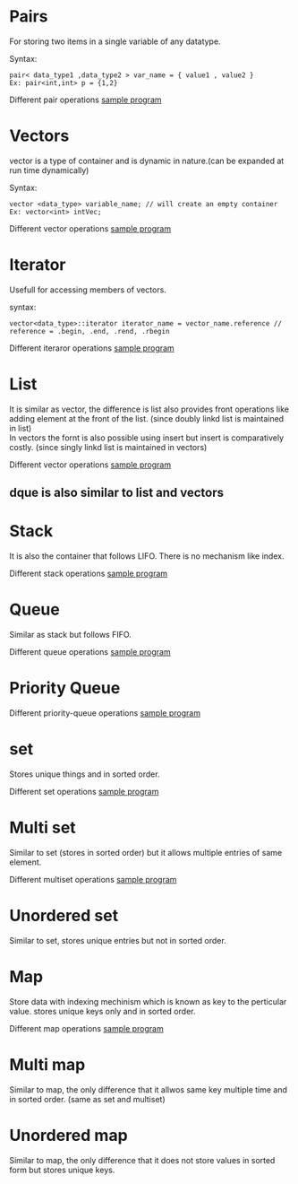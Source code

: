 # Pairs

For storing two items in a single variable of any datatype.

Syntax:

    pair< data_type1 ,data_type2 > var_name = { value1 , value2 }
    Ex: pair<int,int> p = {1,2}

Different pair operations [sample program](../pairs.cpp)

# Vectors

vector is a type of container and is dynamic in nature.(can be expanded at run time dynamically)

Syntax:

    vector <data_type> variable_name; // will create an empty container
    Ex: vector<int> intVec;

Different vector operations [sample program](../vectors.cpp)

# Iterator

Usefull for accessing members of vectors.

syntax:

    vector<data_type>::iterator iterator_name = vector_name.reference // reference = .begin, .end, .rend, .rbegin

Different iteraror operations [sample program](../iterator.cpp)

# List

It is similar as vector, the difference is list also provides front operations like adding element at the front of the list. (since doubly linkd list is maintained in list)  
In vectors the fornt is also possible using insert but insert is comparatively costly. (since singly linkd list is maintained in vectors)  

Different vector operations [sample program](../list.cpp)

## __dque is also similar to list and vectors__

# Stack 

It is also the container that follows LIFO. There is no mechanism like index.

Different stack operations [sample program](../stack.cpp)

# Queue

Similar as stack but follows FIFO.

Different queue operations [sample program](../queue.cpp)

# Priority Queue

Different priority-queue operations [sample program](../priority_queue.cpp)

# set

Stores unique things and in sorted order.

Different set operations [sample program](../set.cpp)

# Multi set

Similar to set (stores in sorted order) but it allows multiple entries of same element.

Different multiset operations [sample program](../multiset.cpp)

# Unordered set

Similar to set, stores unique entries but not in sorted order.

# Map

Store data with indexing mechinism which is known as key to the perticular value. stores unique keys only and in sorted order.

Different map operations [sample program](../map.cpp)

# Multi map

Similar to map, the only difference that it allwos same key multiple time and in sorted order. (same as set and multiset)

# Unordered map

Similar to map, the only difference that it does not store values in sorted form but stores unique keys.
